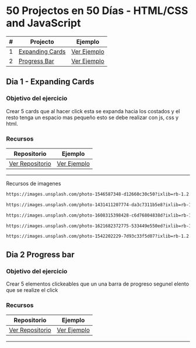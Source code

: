 # 50 Projectos en 50 Días - HTML/CSS and JavaScript

|#|Projecto|Ejemplo|
|----|----|----|
|1| [Expanding Cards](#dia-1---expanding-cards)| [Ver Ejemplo](https://50projects50days.com/projects/expanding-cards/) |
|2|[Progress Bar](#dia-2-progress-bar)|[Ver Ejemplo](https://50projects50days.com/projects/progress-steps/)|

## Dia 1 - Expanding Cards

### Objetivo del ejercicio

Crear 5 cards que al hacer click esta se expanda hacia los costados y el resto tenga un espacio mas pequeño esto se debe realizar con js, css y html.

### Recursos

| **Repositorio** | **Ejemplo** |
|---|---|
|[Ver Repositorio](./dia1)|[Ver Ejemplo](https://50projects50days.com/projects/expanding-cards/)|
---

Recursos de imagenes

```txt
https://images.unsplash.com/photo-1546587348-d12660c30c50?ixlib=rb-1.2.1&ixid=MnwxMjA3fDB8MHxwaG90by1wYWdlfHx8fGVufDB8fHx8&auto=format&fit=crop&w=874&q=80

https://images.unsplash.com/photo-1431411207774-da3c7311b5e8?ixlib=rb-1.2.1&ixid=MnwxMjA3fDB8MHxwaG90by1wYWdlfHx8fGVufDB8fHx8&auto=format&fit=crop&w=870&q=80

https://images.unsplash.com/photo-1608315398428-c6d76804838d?ixlib=rb-1.2.1&ixid=MnwxMjA3fDB8MHxwaG90by1wYWdlfHx8fGVufDB8fHx8&auto=format&fit=crop&w=870&q=80

https://images.unsplash.com/photo-1621682372775-533449e550ed?ixlib=rb-1.2.1&ixid=MnwxMjA3fDB8MHxwaG90by1wYWdlfHx8fGVufDB8fHx8&auto=format&fit=crop&w=774&q=80

https://images.unsplash.com/photo-1542202229-7d93c33f5d07?ixlib=rb-1.2.1&ixid=MnwxMjA3fDB8MHxwaG90by1wYWdlfHx8fGVufDB8fHx8&auto=format&fit=crop&w=870&q=80
```

## Dia 2 Progress bar

### Objetivo del ejercicio

Crear 5 elementos clickeables que un una barra de progreso segunel elento que se realize el click

### Recursos

| **Repositorio** | **Ejemplo** |
|---|---|
|[Ver Repositorio](./dia2)|[Ver Ejemplo](https://50projects50days.com/projects/progress-steps/)|
---
